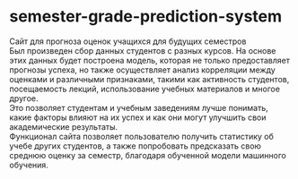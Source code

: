 # semester-grade-prediction-system
Сайт для прогноза оценок учащихся для будущих семестров  
Был произведен сбор данных студентов с разных курсов. На основе этих данных будет построена модель, которая не только предоставляет прогнозы успеха, но также осуществляет анализ корреляции между оценками и различными признаками, такими как активность студентов, посещаемость лекций, использование учебных материалов и многое другое.   
Это позволяет студентам и учебным заведениям лучше понимать, какие факторы влияют на их успех и как они могут улучшить свои академические результаты.  
Функционал сайта позволяет пользователю получить статистику об учебе других студентов, а также попробовать предсказать свою среднюю оценку за семестр, благодаря обученной модели машинного обучения.    
